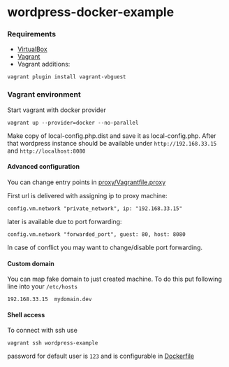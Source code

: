 # wordpress-docker-example

### Requirements
- [VirtualBox](https://www.virtualbox.org/wiki/Downloads)
- [Vagrant](http://www.vagrantup.com/downloads.html)
- Vagrant additions:

```
vagrant plugin install vagrant-vbguest
```

### Vagrant environment

Start vagrant with docker provider

```
vagrant up --provider=docker --no-parallel
```

Make copy of local-config.php.dist and save it as local-config.php. 
After that wordpress instance should be available under `http://192.168.33.15` and `http://localhost:8080`

#### Advanced configuration

You can change entry points in [proxy/Vagrantfile.proxy](https://github.com/schibsted-seals/wordpress-docker-example/blob/master/proxy/Vagrantfile.proxy)

First url is delivered with assigning ip to proxy machine:
```
config.vm.network "private_network", ip: "192.168.33.15"
```

later is available due to port forwarding:
```
config.vm.network "forwarded_port", guest: 80, host: 8080
```

In case of conflict you may want to change/disable port forwarding.

#### Custom domain

You can map fake domain to just created machine. To do this put following line into your `/etc/hosts`

```
192.168.33.15  mydomain.dev
```

#### Shell access

To connect with ssh use
```
vagrant ssh wordpress-example
```

password for default user is `123` and is configurable in [Dockerfile](https://github.com/schibsted-seals/wordpress-docker-example/blob/master/Dockerfile#L18)
